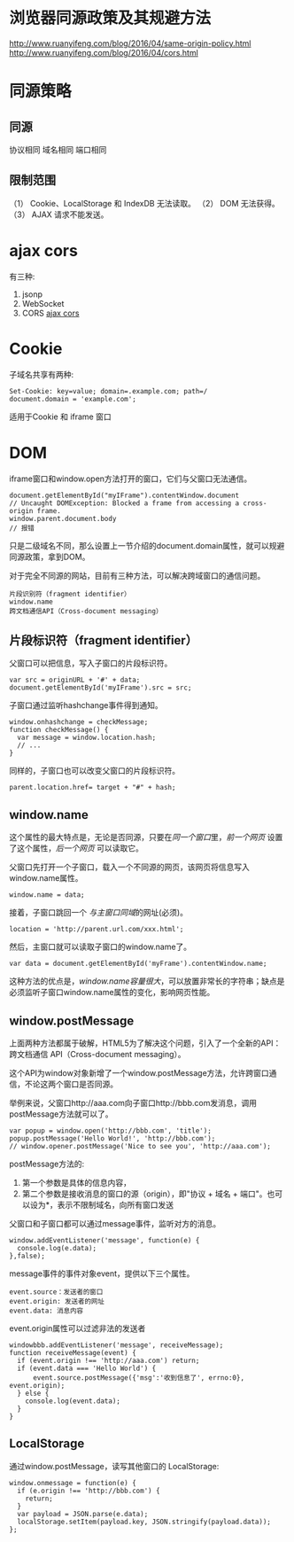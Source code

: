 # 浏览器同源政策及其规避方法
http://www.ruanyifeng.com/blog/2016/04/same-origin-policy.html
http://www.ruanyifeng.com/blog/2016/04/cors.html

# 同源策略

## 同源
协议相同 域名相同 端口相同

## 限制范围

（1） Cookie、LocalStorage 和 IndexDB 无法读取。
（2） DOM 无法获得。
（3） AJAX 请求不能发送。

# ajax cors
有三种:

1. jsonp
2. WebSocket
3. CORS [ajax cors](/p/js-ajax-cors)

# Cookie
子域名共享有两种:

    Set-Cookie: key=value; domain=.example.com; path=/
    document.domain = 'example.com';

适用于Cookie 和 iframe 窗口

# DOM
iframe窗口和window.open方法打开的窗口，它们与父窗口无法通信。

    document.getElementById("myIFrame").contentWindow.document
    // Uncaught DOMException: Blocked a frame from accessing a cross-origin frame.
    window.parent.document.body
    // 报错

只是二级域名不同，那么设置上一节介绍的document.domain属性，就可以规避同源政策，拿到DOM。

对于完全不同源的网站，目前有三种方法，可以解决跨域窗口的通信问题。

    片段识别符（fragment identifier）
    window.name
    跨文档通信API（Cross-document messaging）

## 片段标识符（fragment identifier）
父窗口可以把信息，写入子窗口的片段标识符。

    var src = originURL + '#' + data;
    document.getElementById('myIFrame').src = src;

子窗口通过监听hashchange事件得到通知。

    window.onhashchange = checkMessage;
    function checkMessage() {
      var message = window.location.hash;
      // ...
    }

同样的，子窗口也可以改变父窗口的片段标识符。

    parent.location.href= target + "#" + hash;

## window.name
这个属性的最大特点是，无论是否同源，只要在*同一个窗口*里，*前一个网页* 设置了这个属性，*后一个网页* 可以读取它。

父窗口先打开一个子窗口，载入一个不同源的网页，该网页将信息写入window.name属性。

    window.name = data;

接着，子窗口跳回一个 *与主窗口同域*的网址(必须)。

    location = 'http://parent.url.com/xxx.html';

然后，主窗口就可以读取子窗口的window.name了。

    var data = document.getElementById('myFrame').contentWindow.name;

这种方法的优点是，*window.name容量很大*，可以放置非常长的字符串；缺点是必须监听子窗口window.name属性的变化，影响网页性能。

## window.postMessage
上面两种方法都属于破解，HTML5为了解决这个问题，引入了一个全新的API：跨文档通信 API（Cross-document messaging）。

这个API为window对象新增了一个window.postMessage方法，允许跨窗口通信，不论这两个窗口是否同源。

举例来说，父窗口http://aaa.com向子窗口http://bbb.com发消息，调用postMessage方法就可以了。

    var popup = window.open('http://bbb.com', 'title');
    popup.postMessage('Hello World!', 'http://bbb.com');
    // window.opener.postMessage('Nice to see you', 'http://aaa.com');

postMessage方法的:

1. 第一个参数是具体的信息内容，
2. 第二个参数是接收消息的窗口的源（origin），即"协议 + 域名 + 端口"。也可以设为*，表示不限制域名，向所有窗口发送

父窗口和子窗口都可以通过message事件，监听对方的消息。

    window.addEventListener('message', function(e) {
      console.log(e.data);
    },false);

message事件的事件对象event，提供以下三个属性。

    event.source：发送者的窗口
    event.origin: 发送者的网址
    event.data: 消息内容

event.origin属性可以过滤非法的发送者

    windowbbb.addEventListener('message', receiveMessage);
    function receiveMessage(event) {
      if (event.origin !== 'http://aaa.com') return;
      if (event.data === 'Hello World') {
          event.source.postMessage({'msg':'收到信息了', errno:0}, event.origin);
      } else {
        console.log(event.data);
      }
    }

## LocalStorage
通过window.postMessage，读写其他窗口的 LocalStorage:

    window.onmessage = function(e) {
      if (e.origin !== 'http://bbb.com') {
        return;
      }
      var payload = JSON.parse(e.data);
      localStorage.setItem(payload.key, JSON.stringify(payload.data));
    };
